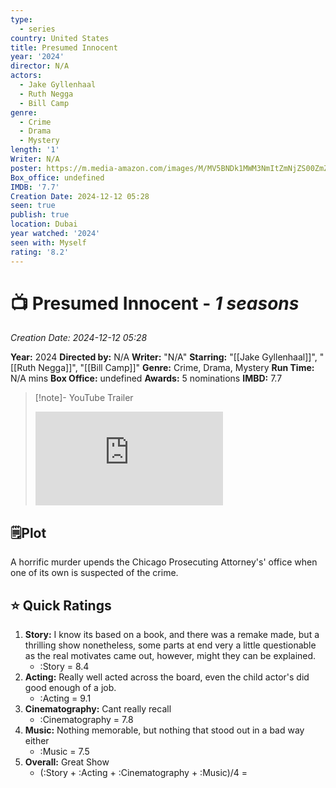 ```yaml
---
type:
  - series
country: United States
title: Presumed Innocent
year: '2024'
director: N/A
actors:
  - Jake Gyllenhaal
  - Ruth Negga
  - Bill Camp
genre:
  - Crime
  - Drama
  - Mystery
length: '1'
Writer: N/A
poster: https://m.media-amazon.com/images/M/MV5BNDk1MWM3NmItZmNjZS00ZmZkLTk1ZDAtZjFiN2FiZjczNmZhXkEyXkFqcGc@._V1_SX300.jpg
Box_office: undefined
IMDB: '7.7'
Creation Date: 2024-12-12 05:28
seen: true
publish: true
location: Dubai
year watched: '2024'
seen with: Myself
rating: '8.2'
---
```

# 📺 **Presumed Innocent** - *1 seasons*
*Creation Date: 2024-12-12 05:28*

**Year:** 2024
**Directed by:** N/A
**Writer:** "N/A"
**Starring:** "[[Jake Gyllenhaal]]", "[[Ruth Negga]]", "[[Bill Camp]]"
**Genre:** Crime, Drama, Mystery
**Run Time:** N/A mins
**Box Office:** undefined
**Awards:** 5 nominations
**IMBD:** 7.7

> [!note]- YouTube Trailer
> <iframe src="https://www.youtube.com/embed/ZNSY3lMioHs" title="Presumed Innocent — Official Trailer  Apple TV+" frameborder="0" allow="accelerometer; autoplay; clipboard-write; encrypted-media; gyroscope; picture-in-picture; web-share" allowfullscreen></iframe>


## 🗒️Plot

A horrific murder upends the Chicago Prosecuting Attorney's' office when one of its own is suspected of the crime.

## ⭐ Quick Ratings

1. **Story:** I know its based on a book, and there was a remake made, but a thrilling show nonetheless, some parts at end very a little questionable as the real motivates came out, however, might they can be explained. 
	- :Story = 8.4
2. **Acting:** Really well acted across the board, even the child actor's did good enough of a job. 
	- :Acting = 9.1
3. **Cinematography:** Cant really recall
	- :Cinematography = 7.8
4. **Music:** Nothing memorable, but nothing that stood out in a bad way either
	- :Music = 7.5
5. **Overall:** Great Show
	- (:Story + :Acting + :Cinematography + :Music)/4 = 
